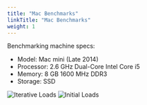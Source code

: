 ```yaml
---
title: "Mac Benchmarks"
linkTitle: "Mac Benchmarks"
weight: 1
---
```


Benchmarking machine specs:
- Model: Mac mini (Late 2014)
- Processor: 2.6 GHz Dual-Core Intel Core i5
- Memory: 8 GB 1600 MHz DDR3
- Storage: SSD

![Iterative Loads](/images/benchmarks/macArchitecture/iterative.png)
![Initial Loads](/images/benchmarks/macArchitecture/initial.png)
